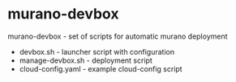 # murano-devbox

murano-devbox - set of scripts for automatic murano deployment

* devbox.sh - launcher script with configuration
* manage-devbox.sh - deployment script
* cloud-config.yaml - example cloud-config script
